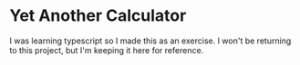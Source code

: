 # Yet Another Calculator

I was learning typescript so I made this as an exercise.
I won't be returning to this project, but I'm keeping it here for reference.
